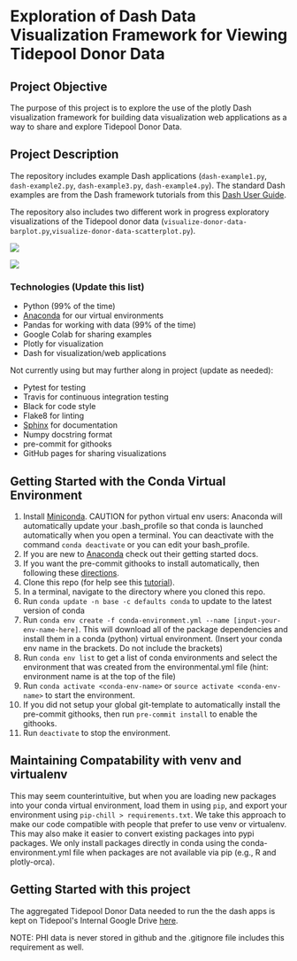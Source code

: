 # Exploration of Dash Data Visualization Framework for Viewing Tidepool Donor Data

## Project Objective
The purpose of this project is to explore the use of the plotly Dash visualization framework 
for building data visualization web applications as a way to share and explore Tidepool Donor Data.

## Project Description
The repository includes example
Dash applications (`dash-example1.py`, `dash-example2.py`, `dash-example3.py`, `dash-example4.py`).
The standard Dash examples are from the Dash framework tutorials from this 
[Dash User Guide](https://dash.plotly.com/). 

The repository also includes two different work in progress exploratory visualizations of the Tidepool donor
data (`visualize-donor-data-barplot.py`,`visualize-donor-data-scatterplot.py`). 

![](donor-data-barplot.gif) 

![](donor-data-scatterplot.gif)

### Technologies (Update this list)
* Python (99% of the time)
* [Anaconda](https://www.anaconda.com/) for our virtual environments
* Pandas for working with data (99% of the time)
* Google Colab for sharing examples
* Plotly for visualization
* Dash for visualization/web applications

Not currently using but may further along in project (update as needed):
* Pytest for testing
* Travis for continuous integration testing
* Black for code style
* Flake8 for linting
* [Sphinx](https://www.sphinx-doc.org/en/master/) for documentation
* Numpy docstring format
* pre-commit for githooks
* GitHub pages for sharing visualizations

## Getting Started with the Conda Virtual Environment
1. Install [Miniconda](https://conda.io/miniconda.html). CAUTION for python virtual env users: Anaconda will automatically update your .bash_profile
so that conda is launched automatically when you open a terminal. You can deactivate with the command `conda deactivate`
or you can edit your bash_profile.
2. If you are new to [Anaconda](https://docs.anaconda.com/anaconda/user-guide/getting-started/)
check out their getting started docs.
3. If you want the pre-commit githooks to install automatically, then following these
[directions](https://pre-commit.com/#automatically-enabling-pre-commit-on-repositories).
4. Clone this repo (for help see this [tutorial](https://help.github.com/articles/cloning-a-repository/)).
5. In a terminal, navigate to the directory where you cloned this repo.
6. Run `conda update -n base -c defaults conda` to update to the latest version of conda
7. Run `conda env create -f conda-environment.yml --name [input-your-env-name-here]`. This will download all of the package dependencies
and install them in a conda (python) virtual environment. (Insert your conda env name in the brackets. Do not include the brackets)
8. Run `conda env list` to get a list of conda environments and select the environment
that was created from the environmental.yml file (hint: environment name is at the top of the file)
9. Run `conda activate <conda-env-name>` or `source activate <conda-env-name>` to start the environment.
10. If you did not setup your global git-template to automatically install the pre-commit githooks, then
run `pre-commit install` to enable the githooks.
11. Run `deactivate` to stop the environment.

## Maintaining Compatability with venv and virtualenv
This may seem counterintuitive, but when you are loading new packages into your conda virtual environment,
load them in using `pip`, and export your environment using `pip-chill > requirements.txt`.
We take this approach to make our code compatible with people that prefer to use venv or virtualenv.
This may also make it easier to convert existing packages into pypi packages. We only install packages directly
in conda using the conda-environment.yml file when packages are not available via pip (e.g., R and plotly-orca).

## Getting Started with this project
The aggregated Tidepool Donor Data
needed to run the the dash apps is kept on Tidepool's Internal
Google Drive [here](https://drive.google.com/file/d/1rGGAWDNDre51nqndS4QJtnVwibJbla-P/view?usp=sharing).

NOTE: PHI data is never stored in github and the .gitignore file includes this requirement as well.



